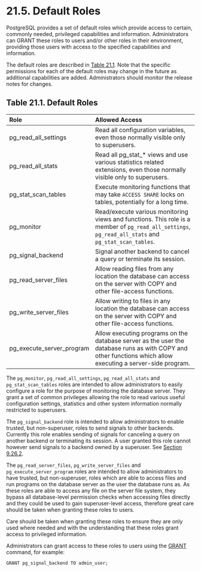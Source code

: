# 21.5. Default Roles

PostgreSQL provides a set of default roles which provide access to certain, commonly needed, privileged capabilities and information. Administrators can GRANT these roles to users and/or other roles in their environment, providing those users with access to the specified capabilities and information.

The default roles are described in [Table 21.1](https://www.postgresql.org/docs/12/default-roles.html#DEFAULT-ROLES-TABLE). Note that the specific permissions for each of the default roles may change in the future as additional capabilities are added. Administrators should monitor the release notes for changes.

## **Table 21.1. Default Roles**

| Role | Allowed Access |
| :--- | :--- |
| pg\_read\_all\_settings | Read all configuration variables, even those normally visible only to superusers. |
| pg\_read\_all\_stats | Read all pg\_stat\_\* views and use various statistics related extensions, even those normally visible only to superusers. |
| pg\_stat\_scan\_tables | Execute monitoring functions that may take `ACCESS SHARE` locks on tables, potentially for a long time. |
| pg\_monitor | Read/execute various monitoring views and functions. This role is a member of `pg_read_all_settings`, `pg_read_all_stats` and `pg_stat_scan_tables`. |
| pg\_signal\_backend | Signal another backend to cancel a query or terminate its session. |
| pg\_read\_server\_files | Allow reading files from any location the database can access on the server with COPY and other file-access functions. |
| pg\_write\_server\_files | Allow writing to files in any location the database can access on the server with COPY and other file-access functions. |
| pg\_execute\_server\_program | Allow executing programs on the database server as the user the database runs as with COPY and other functions which allow executing a server-side program. |

The `pg_monitor`, `pg_read_all_settings`, `pg_read_all_stats` and `pg_stat_scan_tables` roles are intended to allow administrators to easily configure a role for the purpose of monitoring the database server. They grant a set of common privileges allowing the role to read various useful configuration settings, statistics and other system information normally restricted to superusers.

The `pg_signal_backend` role is intended to allow administrators to enable trusted, but non-superuser, roles to send signals to other backends. Currently this role enables sending of signals for canceling a query on another backend or terminating its session. A user granted this role cannot however send signals to a backend owned by a superuser. See [Section 9.26.2](https://www.postgresql.org/docs/12/functions-admin.html#FUNCTIONS-ADMIN-SIGNAL).

The `pg_read_server_files`, `pg_write_server_files` and `pg_execute_server_program` roles are intended to allow administrators to have trusted, but non-superuser, roles which are able to access files and run programs on the database server as the user the database runs as. As these roles are able to access any file on the server file system, they bypass all database-level permission checks when accessing files directly and they could be used to gain superuser-level access, therefore great care should be taken when granting these roles to users.

Care should be taken when granting these roles to ensure they are only used where needed and with the understanding that these roles grant access to privileged information.

Administrators can grant access to these roles to users using the [GRANT](https://www.postgresql.org/docs/12/sql-grant.html) command, for example:

```text
GRANT pg_signal_backend TO admin_user;
```

